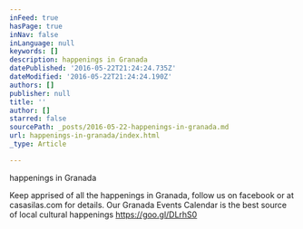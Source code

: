 ```yaml
---
inFeed: true
hasPage: true
inNav: false
inLanguage: null
keywords: []
description: happenings in Granada
datePublished: '2016-05-22T21:24:24.735Z'
dateModified: '2016-05-22T21:24:24.190Z'
authors: []
publisher: null
title: ''
author: []
starred: false
sourcePath: _posts/2016-05-22-happenings-in-granada.md
url: happenings-in-granada/index.html
_type: Article

---
```

happenings in Granada

Keep apprised of all the happenings in Granada, follow us on facebook or at casasilas.com for details. Our Granada Events Calendar is the best source of local cultural happenings https://goo.gl/DLrhS0